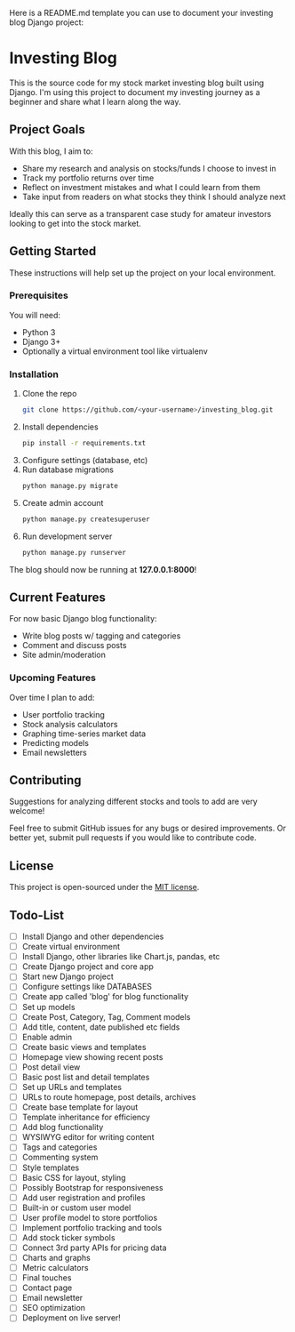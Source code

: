 Here is a README.md template you can use to document your investing blog Django project:

# Investing Blog

This is the source code for my stock market investing blog built using Django. I'm using this project to document my investing journey as a beginner and share what I learn along the way.

## Project Goals

With this blog, I aim to:

- Share my research and analysis on stocks/funds I choose to invest in
- Track my portfolio returns over time
- Reflect on investment mistakes and what I could learn from them
- Take input from readers on what stocks they think I should analyze next

Ideally this can serve as a transparent case study for amateur investors looking to get into the stock market.

## Getting Started

These instructions will help set up the project on your local environment.

### Prerequisites

You will need:

- Python 3
- Django 3+
- Optionally a virtual environment tool like virtualenv

### Installation

1. Clone the repo
   ```sh
   git clone https://github.com/<your-username>/investing_blog.git
   ```
2. Install dependencies
   ```sh
   pip install -r requirements.txt
   ```
3. Configure settings (database, etc)
4. Run database migrations
   ```sh
   python manage.py migrate
   ```
5. Create admin account
   ```sh
   python manage.py createsuperuser
   ```
6. Run development server
   ```sh
   python manage.py runserver
   ```

The blog should now be running at **127.0.0.1:8000**!

## Current Features

For now basic Django blog functionality:

- Write blog posts w/ tagging and categories
- Comment and discuss posts
- Site admin/moderation

### Upcoming Features

Over time I plan to add:

- User portfolio tracking
- Stock analysis calculators
- Graphing time-series market data
- Predicting models
- Email newsletters

## Contributing

Suggestions for analyzing different stocks and tools to add are very welcome!

Feel free to submit GitHub issues for any bugs or desired improvements. Or better yet, submit pull requests if you would like to contribute code.

## License

This project is open-sourced under the [MIT license](https://choosealicense.com/licenses/mit).

## Todo-List

- [ ] Install Django and other dependencies
- [ ] Create virtual environment
- [ ] Install Django, other libraries like Chart.js, pandas, etc
- [ ] Create Django project and core app
- [ ] Start new Django project
- [ ] Configure settings like DATABASES
- [ ] Create app called 'blog' for blog functionality
- [ ] Set up models
- [ ] Create Post, Category, Tag, Comment models
- [ ] Add title, content, date published etc fields
- [ ] Enable admin
- [ ] Create basic views and templates
- [ ] Homepage view showing recent posts
- [ ] Post detail view
- [ ] Basic post list and detail templates
- [ ] Set up URLs and templates
- [ ] URLs to route homepage, post details, archives
- [ ] Create base template for layout
- [ ] Template inheritance for efficiency
- [ ] Add blog functionality
- [ ] WYSIWYG editor for writing content
- [ ] Tags and categories
- [ ] Commenting system
- [ ] Style templates
- [ ] Basic CSS for layout, styling
- [ ] Possibly Bootstrap for responsiveness
- [ ] Add user registration and profiles
- [ ] Built-in or custom user model
- [ ] User profile model to store portfolios
- [ ] Implement portfolio tracking and tools
- [ ] Add stock ticker symbols
- [ ] Connect 3rd party APIs for pricing data
- [ ] Charts and graphs
- [ ] Metric calculators
- [ ] Final touches
- [ ] Contact page
- [ ] Email newsletter
- [ ] SEO optimization
- [ ] Deployment on live server!
